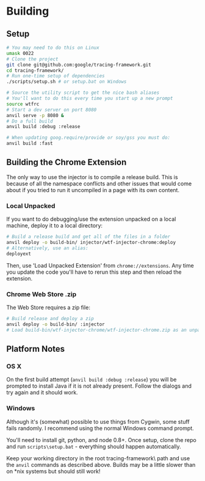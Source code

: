 # Building

## Setup

```bash
# You may need to do this on Linux
umask 0022
# Clone the project
git clone git@github.com:google/tracing-framework.git
cd tracing-framework/
# Run one-time setup of dependencies
./scripts/setup.sh # or setup.bat on Windows

# Source the utility script to get the nice bash aliases
# You'll want to do this every time you start up a new prompt
source wtfrc
# Start a dev server on port 8080
anvil serve -p 8080 &
# Do a full build
anvil build :debug :release

# When updating goog.require/provide or soy/gss you must do:
anvil build :fast
```

## Building the Chrome Extension

The only way to use the injector is to compile a release build. This is because
of all the namespace conflicts and other issues that would come about if you
tried to run it uncompiled in a page with its own content.

### Local Unpacked

If you want to do debugging/use the extension unpacked on a local machine,
deploy it to a local directory:

```bash
# Build a release build and get all of the files in a folder
anvil deploy -o build-bin/ injector/wtf-injector-chrome:deploy
# Alternatively, use an alias:
deployext
```

Then, use 'Load Unpacked Extension' from `chrome://extensions`. Any time you
update the code you'll have to rerun this step and then reload the extension.

### Chrome Web Store .zip

The Web Store requires a zip file:

```bash
# Build release and deploy a zip
anvil deploy -o build-bin/ :injector
# Load build-bin/wtf-injector-chrome/wtf-injector-chrome.zip as an unpacked extension in Chrome or upload to the CWS
```

## Platform Notes

### OS X

On the first build attempt (`anvil build :debug :release`) you will be
prompted to install Java if it is not already present. Follow the
dialogs and try again and it should work.

### Windows

Although it's (somewhat) possible to use things from Cygwin, some
stuff fails randomly. I recommend using the normal Windows command
prompt.

You'll need to install git, python, and node 0.8+. Once setup,
clone the repo and run `scripts\setup.bat` - everything should
happen automatically.

Keep your working directory in the root tracing-framework\ path and
use the `anvil` commands as described above. Builds may be a little
slower than on *nix systems but should still work!
